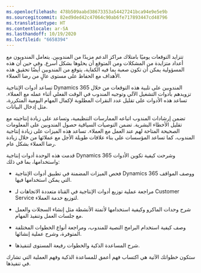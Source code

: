 ```yaml
---
ms.openlocfilehash: 478b509aabd38673353a54427241bca94e9e5e9b
ms.sourcegitcommit: 82ed9ded42c47064c90ab6fe717893447cd48796
ms.translationtype: HT
ms.contentlocale: ar-SA
ms.lasthandoff: 10/19/2020
ms.locfileid: "6658394"
---
```

تتزايد التوقعات يوميًا بامتلاك مراكز الدعم مزيدًا من المندوبين. يتعامل المندوبون مع أعداد متزايدة من المشكلات ومن المتوقع أن يحلوها بشكل أسرع. وفي حين أن هذه المسؤولية يمكن أن تكون صعبة بما فيه الكفاية، يتوقع من المندوبين أيضًا تحقيق هذه الأهداف مع الحفاظ على مستوى عالٍ من رضا العملاء.

تساعد أدوات الإنتاجية Dynamics 365 المندوبين على تلبية هذه التوقعات من خلال تزويدهم بأدوات التشغيل الآلي وتوجيه المندوب في الوقت الفعلي أثناء عمله مع العملاء. تساعد هذه الأدوات على تقليل عدد النقرات المطلوبة لإكمال المهام اليومية المتكررة، مثل إدخال البيانات.

تضمن إرشادات المندوب اتباعه الممارسات التنظيمية، وتساعد على زيادة إنتاجيته مع تقليل الأخطاء البشرية. تضمن التوصيات السياقية حصول المندوبين على المعلومات الصحيحة المتاحة لهم عند العمل مع العملاء. تساعد هذه الميزات على زيادة إنتاجية المندوب، كما تساعد المؤسسات على بناء علاقات طويلة الأجل مع عملائها من خلال زيادة رضا العملاء بشكل عام.

قدمت هذه الوحدة أدوات إنتاجية Dynamics 365 وشرحت كيفية تكوين الأدوات واستخدامها، بما في ذلك:

- فحص الميزات المضمنة في تطبيق أدوات الإنتاجية Dynamics 365 ووصف المواقف التي يمكن استخدامها فيها.

- مراجعة عملية توزيع أدوات الإنتاجية في القناة متعددة الاتجاهات لـ Customer Service لتوزيع خدمة العملاء.

- شرح وحدات الماكرو وكيفية استخدامها لأتمتة الأنشطة مثل إنشاء السجلات والعمل مع جلسات العمل وتنفيذ المهام.

- وصف كيفية استخدام البرامج النصية للمندوب، ومراجعة أنواع الخطوات المختلفة المتوفرة، وشرح عملية إنشائها.

- شرح المساعدة الذكية والخطوات رفيعة المستوى لتنفيذها.

ستكون خطواتك الآتية هي اكتساب فهم أعمق للمساعدة الذكية وفهم العملية التي تشارك في تنفيذها.
